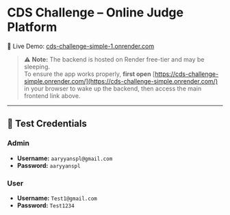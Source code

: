 # CDS Challenge – Online Judge Platform

🚀 Live Demo: [cds-challenge-simple-1.onrender.com](https://cds-challenge-simple-1.onrender.com/)

> ⚠️ **Note:** The backend is hosted on Render free-tier and may be sleeping.  
> To ensure the app works properly, **first open** [https://cds-challenge-simple.onrender.com/](https://cds-challenge-simple.onrender.com/) in your browser to wake up the backend, then access the main frontend link above.

---

## 🔑 Test Credentials

### Admin
- **Username:** `aaryyanspl@gmail.com`  
- **Password:** `aaryyanspl`

### User
- **Username:** `Test1@gmail.com`  
- **Password:** `Test1234`
